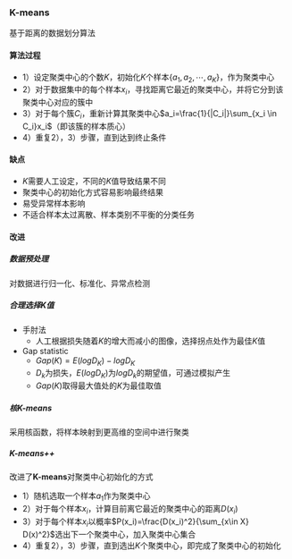 ### K-means

基于距离的数据划分算法

#### 算法过程

* 1）设定聚类中心的个数$K$，初始化$K$个样本$\{a_1,a_2,\cdots,a_K\}$，作为聚类中心
* 2）对于数据集中的每个样本$x_i$，寻找距离它最近的聚类中心，并将它分到该聚类中心对应的簇中
* 3）对于每个簇$C_i$，重新计算其聚类中心$a_i=\frac{1}{|C_i|}\sum_{x_i \in C_i}x_i$（即该簇的样本质心）
* 4）重复2），3）步骤，直到达到终止条件

#### 缺点

* $K$需要人工设定，不同的$K$值导致结果不同
* 聚类中心的初始化方式容易影响最终结果
* 易受异常样本影响
* 不适合样本太过离散、样本类别不平衡的分类任务

#### 改进

##### 数据预处理

对数据进行归一化、标准化、异常点检测

##### 合理选择$K$值

* 手肘法
  * 人工根据损失随着$K$的增大而减小的图像，选择拐点处作为最佳$K$值
* Gap statistic
  * $Gap(K)=E(logD_K)-logD_K$
  * $D_k$为损失，$E(logD_K)$为$logD_k$的期望值，可通过模拟产生
  * $Gap(K)$取得最大值处的$K$为最佳取值

##### 核K-means

采用核函数，将样本映射到更高维的空间中进行聚类

##### K-means++

改进了**K-means**对聚类中心初始化的方式

* 1）随机选取一个样本$a_1$作为聚类中心
* 2）对于每个样本$x_i$，计算目前离它最近的聚类中心的距离$D(x_i)$
* 3）对于每个样本$x_i$以概率$P(x_i)=\frac{D(x_i)^2}{\sum_{x\in X} D(x)^2}$选出下一个聚类中心，加入聚类中心集合
* 4）重复2），3）步骤，直到选出$K$个聚类中心，即完成了聚类中心的初始化

